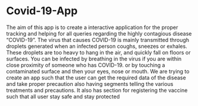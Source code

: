 # Covid-19-App
The aim of this app is to create a interactive application for the proper tracking and helping for all queries regarding the highly contagious disease “COVID-19”.
	The virus that causes COVID-19 is mainly transmitted through droplets generated when an infected person coughs, sneezes or exhales. These droplets are too heavy to hang in the air, and quickly fall on floors or surfaces. You can be infected by breathing in the virus if you are within close proximity of someone who has COVID-19. or by touching a contaminated surface and then your eyes, nose or mouth.
	We are trying to create an app such that the user can get the required data of the disease and take proper precaution also having segments telling the various treatments and precautions. It also has section for registering the vaccine such that all user stay safe and stay protected
